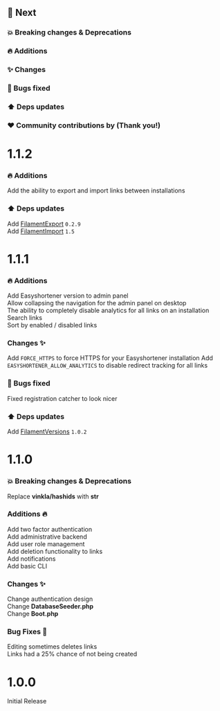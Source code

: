 ## :rocket: Next

### :boom: Breaking changes & Deprecations

### :fire: Additions

### :sparkles: Changes

### :bug: Bugs fixed

### :arrow_up: Deps updates

### :heart: Community contributions by (Thank you!)

# 1.1.2
### :fire: Additions
Add the ability to export and import links between installations
### :arrow_up: Deps updates
Add [FilamentExport](https://github.com/alperenersoy/filament-export)  `0.2.9` \
Add [FilamentImport](https://github.com/konnco/filament-import) `1.5`


# 1.1.1
### :fire: Additions
Add Easyshortener version to admin panel \
Allow collapsing the navigation for the admin panel on desktop \
The ability to completely disable analytics for all links on an installation \
Search links \
Sort by enabled / disabled links
### Changes :sparkles:
Add `FORCE_HTTPS` to force HTTPS for your Easyshortener installation
Add `EASYSHORTENER_ALLOW_ANALYTICS` to disable redirect tracking for all links
### :bug: Bugs fixed
Fixed registration catcher to look nicer
### :arrow_up: Deps updates
Add [FilamentVersions](https://github.com/awcodes/filament-versions) `1.0.2`

# 1.1.0

### :boom: Breaking changes & Deprecations
Replace **vinkla/hashids** with **str**
### Additions :fire:
Add two factor authentication \
Add administrative backend \
Add user role management \
Add deletion functionality to links \
Add notifications \
Add basic CLI
### Changes :sparkles:
Change authentication design \
Change **DatabaseSeeder.php** \
Change **Boot.php**
### Bug Fixes :bug:
Editing sometimes deletes links \
Links had a 25% chance of not being created

# 1.0.0
Initial Release
